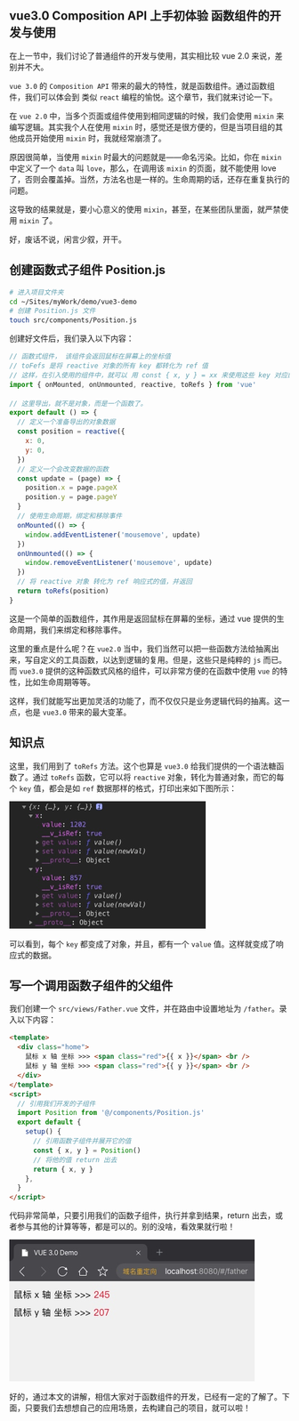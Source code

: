 ## vue3.0 Composition API 上手初体验 函数组件的开发与使用

在上一节中，我们讨论了普通组件的开发与使用，其实相比较 vue 2.0 来说，差别并不大。

`vue 3.0` 的 `Composition API` 带来的最大的特性，就是函数组件。通过函数组件，我们可以体会到 类似 `react` 编程的愉悦。这个章节，我们就来讨论一下。

在 `vue 2.0` 中，当多个页面或组件使用到相同逻辑的时候，我们会使用 `mixin` 来编写逻辑。其实我个人在使用 `mixin` 时，感觉还是很方便的，但是当项目组的其他成员开始使用 `mixin` 时，我就经常崩溃了。

原因很简单，当使用 `mixin` 时最大的问题就是——命名污染。比如，你在 `mixin` 中定义了一个 `data` 叫 `love`，那么，在调用该 `mixin` 的页面，就不能使用 love 了，否则会覆盖掉。当然，方法名也是一样的。生命周期的话，还存在重复执行的问题。

这导致的结果就是，要小心意义的使用 `mixin`，甚至，在某些团队里面，就严禁使用 `mixin` 了。

好，废话不说，闲言少叙，开干。

## 创建函数式子组件 Position.js

```bash
# 进入项目文件夹
cd ~/Sites/myWork/demo/vue3-demo
# 创建 Position.js 文件
touch src/components/Position.js
```

创建好文件后，我们录入以下内容：

```js
// 函数式组件， 该组件会返回鼠标在屏幕上的坐标值
// toFefs 是将 reactive 对象的所有 key 都转化为 ref 值
// 这样，在引入使用的组件中，就可以 用 const { x, y } = xx 来使用这些 key 对应的 value 了
import { onMounted, onUnmounted, reactive, toRefs } from 'vue'

// 这里导出，就不是对象，而是一个函数了。
export default () => {
  // 定义一个准备导出的对象数据
  const position = reactive({
    x: 0,
    y: 0,
  })
  // 定义一个会改变数据的函数
  const update = (page) => {
    position.x = page.pageX
    position.y = page.pageY
  }
  // 使用生命周期，绑定和移除事件
  onMounted(() => {
    window.addEventListener('mousemove', update)
  })
  onUnmounted(() => {
    window.removeEventListener('mousemove', update)
  })
  // 将 reactive 对象 转化为 ref 响应式的值，并返回
  return toRefs(position)
}
```

这是一个简单的函数组件，其作用是返回鼠标在屏幕的坐标，通过 vue 提供的生命周期，我们来绑定和移除事件。

这里的重点是什么呢？在 `vue2.0` 当中，我们当然可以把一些函数方法给抽离出来，写自定义的工具函数，以达到逻辑的复用。但是，这些只是纯粹的 `js` 而已。而 `vue3.0` 提供的这种函数式风格的组件，可以非常方便的在函数中使用 `vue` 的特性，比如生命周期等等。

这样，我们就能写出更加灵活的功能了，而不仅仅只是业务逻辑代码的抽离。这一点，也是 `vue3.0` 带来的最大变革。

## 知识点

这里，我们用到了 `toRefs` 方法。这个也算是 `vue3.0` 给我们提供的一个语法糖函数了。通过 `toRefs` 函数，它可以将 `reactive` 对象，转化为普通对象，而它的每个 `key` 值，都会是如 `ref` 数据那样的格式，打印出来如下图所示：

![](./images/aHR0cHM6Ly9naXRlZS5jb20vZnVuZ2xlby9teS1hcnRpY2xlLWltYWdlL3Jhdy9tYXN0ZXIvaW1hZ2UvMDcvMjBiM2ViZDk4NGNkMTgyMGQyNjU2OGM4MzI0OWEyLmpwZw.jpg)

可以看到，每个 `key` 都变成了对象，并且，都有一个 `value` 值。这样就变成了响应式的数据。

## 写一个调用函数子组件的父组件

我们创建一个 `src/views/Father.vue` 文件，并在路由中设置地址为 `/father`。录入以下内容：

```html
<template>
  <div class="home">
    鼠标 x 轴 坐标 >>> <span class="red">{{ x }}</span> <br />
    鼠标 y 轴 坐标 >>> <span class="red">{{ y }}</span> <br />
  </div>
</template>
<script>
  // 引用我们开发的子组件
  import Position from '@/components/Position.js'
  export default {
    setup() {
      // 引用函数子组件并展开它的值
      const { x, y } = Position()
      // 将他的值 return 出去
      return { x, y }
    },
  }
</script>
```

代码非常简单，只要引用我们的函数子组件，执行并拿到结果，return 出去，或者参与其他的计算等等，都是可以的。别的没啥，看效果就行啦！

![](./images/aHR0cHM6Ly9naXRlZS5jb20vZnVuZ2xlby9teS1hcnRpY2xlLWltYWdlL3Jhdy9tYXN0ZXIvaW1hZ2UvNTUvYWMzMzRhYjY0MzZkMTI5NzZlZjkzYTllYzFhNzQ5LmpwZw.jpg)

好的，通过本文的讲解，相信大家对于函数组件的开发，已经有一定的了解了。下面，只要我们去想想自己的应用场景，去构建自己的项目，就可以啦！
